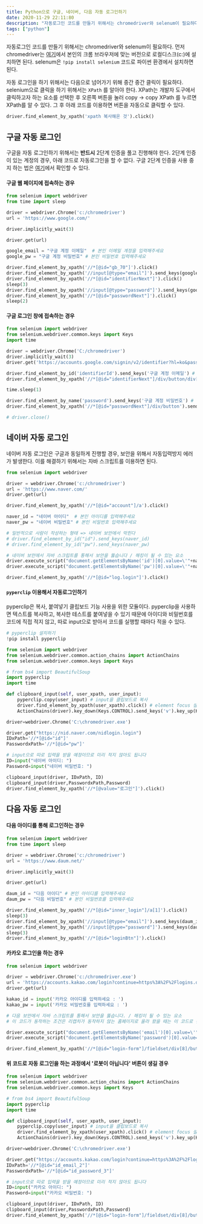 ```yaml
---
title: Python으로 구글, 네이버, 다음 자동 로그인하기
date: 2020-11-29 22:11:80
description: "자동로그인 코드를 만들기 위해서는 chromedriver와 selenum이 필요하다. 먼저 chromedriver는 https://chromedriver.chromium.org/downloads에서 본인의 크롬 브라우저에 맞는 버전으로 로컬디스크(c:)에 설치하면 된다. selenum은 `!pip install selenium` 코드로..."
tags: ["python"]
---
```


자동로그인 코드를 만들기 위해서는 chromedriver와 selenum이 필요하다. 먼저 chromedriver는 [여기](https://chromedriver.chromium.org/downloads)에서 본인의 크롬 브라우저에 맞는 버전으로 로컬디스크(c:)에 설치하면 된다. selenum은 `!pip install selenium` 코드로 파이썬 환경에서 설치하면 된다.

자동 로그인을 하기 위해서는 다음으로 넘어가기 위해 중간 중간 클릭이 필요하다. selenium으로 클릭을 하기 위해서는 `XPath` 를 알아야 한다. XPath는 개발자 도구에서 클릭하고자 하는 요소를 선택한 후 오른쪽 버튼을 눌러 copy → copy XPath 를 누르면 XPath를 알 수 있다. 그 후 아래 코드를 이용하면 버튼을 자동으로 클릭할 수 있다.

```python
driver.find_element_by_xpath('xpath 복사해온 것').click()
```

## 구글 자동 로그인

구글을 자동 로그인하기 위해서는 **반드시** 2단계 인증을 풀고 진행해야 한다. 2단계 인증이 있는 계정의 경우, 아래 코드로 자동로그인을 할 수 없다. 구글 2단계 인증을 사용 중지 하는 법은 [여기](https://support.google.com/accounts/answer/1064203?co=GENIE.Platform%3DDesktop&hl=ko)에서 확인할 수 있다.

#### 구글 웹 페이지에 접속하는 경우

```python
from selenium import webdriver
from time import sleep

driver = webdriver.Chrome('c:/chromedriver')
url = 'https://www.google.com/'

driver.implicitly_wait(3)

driver.get(url)

google_email = "구글 계정 이메일"  # 본인 이메일 계정을 입력해주세요
google_pw = "구글 계정 비밀번호" # 본인 비밀번호 입력해주세요

driver.find_element_by_xpath('//*[@id="gb_70"]').click()
driver.find_element_by_xpath('//input[@type="email"]').send_keys(google_email)
driver.find_element_by_xpath('//*[@id="identifierNext"]').click()
sleep(3)
driver.find_element_by_xpath('//input[@type="password"]').send_keys(google_pw)
driver.find_element_by_xpath('//*[@id="passwordNext"]').click()
sleep(2)
```

#### 구글 로그인 창에 접속하는 경우

```python
from selenium import webdriver
from selenium.webdriver.common.keys import Keys
import time

driver = webdriver.Chrome('C:/chromedriver')
driver.implicitly_wait(3)
driver.get('https://accounts.google.com/signin/v2/identifier?hl=ko&passive=true&continue=https%3A%2F%2Fwww.google.com%2F&ec=GAZAAQ&flowName=GlifWebSignIn&flowEntry=ServiceLogin')

driver.find_element_by_id('identifierId').send_keys('구글 계정 이메일') # 본인 이메일 계정을 입력해주세요
driver.find_element_by_xpath('//*[@id="identifierNext"]/div/button/div[2]').click()

time.sleep(1)

driver.find_element_by_name('password').send_keys('구글 계정 비밀번호') # 본인 비밀번호 입력해주세요
driver.find_element_by_xpath('//*[@id="passwordNext"]/div/button').send_keys(Keys.ENTER)

# driver.close()
```

## 네이버 자동 로그인

네이버 자동 로그인은 구글과 동일하게 진행할 경우, 보안을 위해서 자동입력방지 에러가 발생한다. 이를 해결하기 위해서는 자바 스크립트를 이용하면 된다.

```python
from selenium import webdriver

driver = webdriver.Chrome('c:/chromedriver')
url = 'https://www.naver.com/'
driver.get(url)

driver.find_element_by_xpath('//*[@id="account"]/a').click()

naver_id = "네이버 아이디"  # 본인 아이디를 입력해주세요
naver_pw = "네이버 비밀번호" # 본인 비밀번호 입력해주세요

# 일반적으로 사람이 작성하는 형태 => 네이버 보안에서 막힌다
# driver.find_element_by_id("id").send_keys(naver_id)
# driver.find_element_by_id("pw").send_keys(naver_pw)

# 네이버 보안에서 자바 스크립트를 통해서 보안을 뚫습니다 / 해킹이 될 수 있는 요소
driver.execute_script("document.getElementsByName('id')[0].value=\'"+naver_id+"\'")
driver.execute_script("document.getElementsByName('pw')[0].value=\'"+naver_pw+"\'")

driver.find_element_by_xpath('//*[@id="log.login"]').click()
```

#### `pyperclip` 이용해서 자동로그인하기

pyperclip은 복사, 붙여넣기 클립보드 기능 사용을 위한 모듈이다. pyperclip을 사용하면 텍스트를 복사하고, 복사한 테스트를 붙여넣을 수 있기 때문에 아이디와 비밀번호를 코드에 직접 적지 않고, 따로 input으로 받아서 코드를 실행할 때마다 적을 수 있다.

```python
# pyperclip 설치하기
!pip install pyperclip
```

```python
from selenium import webdriver
from selenium.webdriver.common.action_chains import ActionChains
from selenium.webdriver.common.keys import Keys

# from bs4 import BeautifulSoup
import pyperclip
import time

def clipboard_input(self, user_xpath, user_input):
    pyperclip.copy(user_input) # input을 클립보드로 복사
    driver.find_element_by_xpath(user_xpath).click() # element focus 설정
    ActionChains(driver).key_down(Keys.CONTROL).send_keys('v').key_up(Keys.CONTROL).perform() # ctrl + v 전달

driver=webdriver.Chrome('C:\chromedriver.exe')

driver.get("https://nid.naver.com/nidlogin.login")
IDxPath='//*[@id="id"]'
PasswordxPath='//*[@id="pw"]'

# input으로 따로 입력을 받을 예정이므로 미리 적지 않아도 됩니다
ID=input("네이버 아이디: ")
Password=input("네이버 비밀번호: ")

clipboard_input(driver, IDxPath, ID)
clipboard_input(driver,PasswordxPath,Password)
driver.find_element_by_xpath('//*[@value="로그인"]').click()
```

## 다음 자동 로그인

#### 다음 아이디를 통해 로그인하는 경우

```python
from selenium import webdriver
from time import sleep

driver = webdriver.Chrome('c:/chromedriver')
url = 'https://www.daum.net/'

driver.implicitly_wait(3)

driver.get(url)

daum_id = "다음 아이디" # 본인 아이디를 입력해주세요
daum_pw = "다음 비밀번호" # 본인 비밀번호를 입력해주세요

driver.find_element_by_xpath('//*[@id="inner_login"]/a[1]').click()
sleep(3)
driver.find_element_by_xpath('//input[@type="email"]').send_keys(daum_id)
driver.find_element_by_xpath('//input[@type="password"]').send_keys(daum_pw)
sleep(3)
driver.find_element_by_xpath('//*[@id="loginBtn"]').click()
```

#### 카카오 로그인을 하는 경우

```python
from selenium import webdriver

driver = webdriver.Chrome('c:/chromedriver.exe')
url = 'https://accounts.kakao.com/login?continue=https%3A%2F%2Flogins.daum.net%2Faccounts%2Fksso.do%3Frescue%3Dtrue%26url%3Dhttps%253A%252F%252Fwww.daum.net%252F'
driver.get(url)

kakao_id = input('카카오 아이디를 입력하세요 : ')
kakao_pw = input('카카오 비밀번호를 입력하세요 : ')

# 다음 보안에서 자바 스크립트를 통해서 보안을 뚫습니다. / 해킹이 될 수 있는 요소
# 이 코드가 동작하는 조건은 리캡차가 동작하지 않는 홈페이지로 올라 왔을 때는 이 코드로 됨

driver.execute_script("document.getElementsByName('email')[0].value=\'"+kakao_id+"\'")
driver.execute_script("document.getElementsByName('password')[0].value=\'"+kakao_pw+"\'")

driver.find_element_by_xpath('//*[@id="login-form"]/fieldset/div[8]/button[1]').click()
```

#### 위 코드로 자동 로그인을 하는 과정에서 '**로봇이 아닙니다**' 버튼이 생길 경우

```python
from selenium import webdriver
from selenium.webdriver.common.action_chains import ActionChains
from selenium.webdriver.common.keys import Keys

# from bs4 import BeautifulSoup
import pyperclip
import time

def clipboard_input(self, user_xpath, user_input):
    pyperclip.copy(user_input) # input을 클립보드로 복사
    driver.find_element_by_xpath(user_xpath).click() # element focus 설정
    ActionChains(driver).key_down(Keys.CONTROL).send_keys('v').key_up(Keys.CONTROL).perform() # ctrl + v 전달

driver=webdriver.Chrome('C:\chromedriver.exe')

driver.get("https://accounts.kakao.com/login?continue=https%3A%2F%2Flogins.daum.net%2Faccounts%2Fksso.do%3Frescue%3Dtrue%26url%3Dhttps%253A%252F%252Fwww.daum.net%252F")
IDxPath='//*[@id="id_email_2"]'
PasswordxPath='//*[@id="id_password_3"]'

# input으로 따로 입력을 받을 예정이므로 미리 적지 않아도 됩니다
ID=input("카카오 아이디: ")
Password=input("카카오 비밀번호: ")

clipboard_input(driver, IDxPath, ID)
clipboard_input(driver,PasswordxPath,Password)
driver.find_element_by_xpath('//*[@id="login-form"]/fieldset/div[8]/button[1]').click()
```
